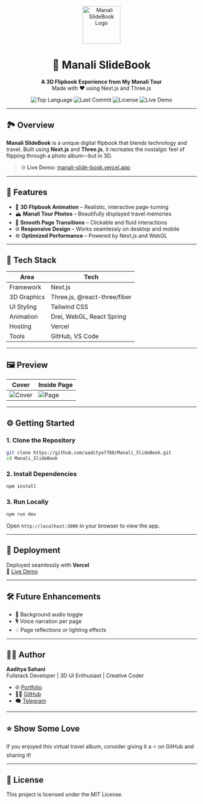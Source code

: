 
<p align="center">
  <img src="https://dummyimage.com/100x100/cccccc/000000&text=Book" alt="Manali SlideBook Logo" width="100" height="100" />
</p>

<h1 align="center">📘 Manali SlideBook</h1>

<p align="center">
  <strong>A 3D Flipbook Experience from My Manali Tour</strong><br/>
  Made with ❤️ using Next.js and Three.js
</p>

<p align="center">
  <img alt="Top Language" src="https://img.shields.io/github/languages/top/aaditya7788/Manali_SlideBook?color=purple">
  <img alt="Last Commit" src="https://img.shields.io/github/last-commit/aaditya7788/Manali_SlideBook?color=green">
  <img alt="License" src="https://img.shields.io/github/license/aaditya7788/Manali_SlideBook?color=blue">
  <img alt="Live Demo" src="https://img.shields.io/badge/Live-Demo-brightgreen">
</p>

---

## 🏞️ Overview

**Manali SlideBook** is a unique digital flipbook that blends technology and travel. Built using **Next.js** and **Three.js**, it recreates the nostalgic feel of flipping through a photo album—but in 3D.

> 🌐 **Live Demo:** [manali-slide-book.vercel.app](https://manali-slide-book.vercel.app/)

---

## 🎯 Features

- 📖 **3D Flipbook Animation** – Realistic, interactive page-turning
- 🏔️ **Manali Tour Photos** – Beautifully displayed travel memories
- 🔄 **Smooth Page Transitions** – Clickable and fluid interactions
- 🌐 **Responsive Design** – Works seamlessly on desktop and mobile
- ⚙️ **Optimized Performance** – Powered by Next.js and WebGL

---

## 🧰 Tech Stack

| Area        | Tech                          |
|-------------|-------------------------------|
| Framework   | Next.js                       |
| 3D Graphics | Three.js, @react-three/fiber  |
| UI Styling  | Tailwind CSS                  |
| Animation   | Drei, WebGL, React Spring     |
| Hosting     | Vercel                        |
| Tools       | GitHub, VS Code               |

---

## 🖼️ Preview

| Cover | Inside Page |
|-------|-------------|
| ![Cover](https://dummyimage.com/600x400/aaaaaa/000000&text=Cover+Preview) | ![Page](https://dummyimage.com/600x400/cccccc/000000&text=Page+Preview) |

---

## ⚙️ Getting Started

### 1. Clone the Repository

```bash
git clone https://github.com/aaditya7788/Manali_SlideBook.git
cd Manali_SlideBook
```

### 2. Install Dependencies

```bash
npm install
```

### 3. Run Locally

```bash
npm run dev
```

Open `http://localhost:3000` in your browser to view the app.

---

## 🚀 Deployment

Deployed seamlessly with **Vercel**  
🔗 [Live Demo](https://your-live-demo-link.com)

---

## 🛠️ Future Enhancements

* 🎵 Background audio toggle
* 🎙️ Voice narration per page
* 💡 Page reflections or lighting effects

---

## 👨‍💻 Author

**Aaditya Sahani**  
Fullstack Developer | 3D UI Enthusiast | Creative Coder

- 🌐 [Portfolio](https://aadityasahani.vercel.app)  
- 🧑‍💻 [GitHub](https://github.com/aaditya7788)  
- 🗨️ [Telegram](https://t.me/Aaditya84197943)

---

## ⭐ Show Some Love

If you enjoyed this virtual travel album, consider giving it a ⭐ on GitHub and sharing it!

---

## 📄 License

This project is licensed under the MIT License.



